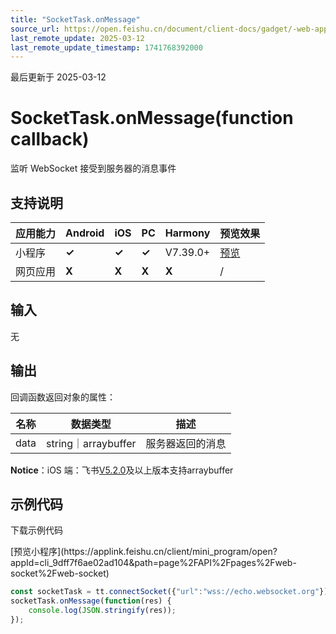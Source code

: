 ```yaml
---
title: "SocketTask.onMessage"
source_url: https://open.feishu.cn/document/client-docs/gadget/-web-app-api/network/websocket/sockettask/onmessage
last_remote_update: 2025-03-12
last_remote_update_timestamp: 1741768392000
---
```

最后更新于 2025-03-12

# SocketTask.onMessage(function callback)

监听 WebSocket 接受到服务器的消息事件

## 支持说明

应用能力 | Android | iOS | PC | Harmony | 预览效果
--- | --- | --- | --- | --- | ---
小程序 | **✓** | **✓** | **✓** | V7.39.0+ | [预览](https://applink.feishu.cn/client/mini_program/open?appId=cli_9dff7f6ae02ad104&path=page%2FAPI%2Fpages%2Fweb-socket%2Fweb-socket)
网页应用 | **X** | **X** | **X** | **X** | /

## 输入
无

## 输出
回调函数返回对象的属性：

名称 | 数据类型 | 描述
--- | --- | ---
data | string｜arraybuffer | 服务器返回的消息  
**Notice**：iOS 端：飞书[V5.2.0](https://open.feishu.cn/document/uYjL24iN/uAjMuAjMuAjM/version-compatibility)及以上版本支持arraybuffer

## 示例代码

<md-download-code href="https://open.feishu.cn/document/uYjL24iN/uYDM04iNwQjL2ADN" mobileDisplay="none">下载示例代码</md-download-code>

<div style="display: flex">
          [预览小程序](https://applink.feishu.cn/client/mini_program/open?appId=cli_9dff7f6ae02ad104&path=page%2FAPI%2Fpages%2Fweb-socket%2Fweb-socket)

</div> 

```js
const socketTask = tt.connectSocket({"url":"wss://echo.websocket.org"});
socketTask.onMessage(function(res) {
    console.log(JSON.stringify(res));
});

```
